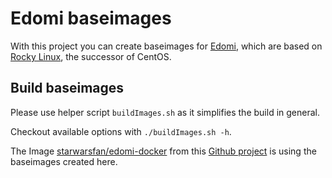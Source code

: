 # Edomi baseimages
With this project you can create baseimages for [Edomi](http://edomi.de/),
which are based on [Rocky Linux](https://rockylinux.org/de/), the successor
of CentOS.

## Build baseimages
Please use helper script `buildImages.sh` as it simplifies the build in general.

Checkout available options with `./buildImages.sh -h`.

The Image [starwarsfan/edomi-docker](https://hub.docker.com/r/starwarsfan/edomi-docker/) from this
[Github project](https://github.com/starwarsfan/edomi-docker) is using the baseimages created here.
